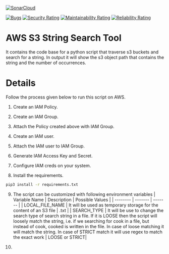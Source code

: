 [![SonarCloud](https://sonarcloud.io/images/project_badges/sonarcloud-black.svg)](https://sonarcloud.io/summary/new_code?id=aliartiza75_s3-string-search-tool)

[![Bugs](https://sonarcloud.io/api/project_badges/measure?project=aliartiza75_s3-string-search-tool&metric=bugs)](https://sonarcloud.io/summary/new_code?id=aliartiza75_s3-string-search-tool)
[![Security Rating](https://sonarcloud.io/api/project_badges/measure?project=aliartiza75_s3-string-search-tool&metric=security_rating)](https://sonarcloud.io/summary/new_code?id=aliartiza75_s3-string-search-tool)
[![Maintainability Rating](https://sonarcloud.io/api/project_badges/measure?project=aliartiza75_s3-string-search-tool&metric=sqale_rating)](https://sonarcloud.io/summary/new_code?id=aliartiza75_s3-string-search-tool)
[![Reliability Rating](https://sonarcloud.io/api/project_badges/measure?project=aliartiza75_s3-string-search-tool&metric=reliability_rating)](https://sonarcloud.io/summary/new_code?id=aliartiza75_s3-string-search-tool)

# AWS S3 String Search Tool
It contains the code base for a python script that traverse s3 buckets and search for a string. In output it will show the s3 object path that contains the string and the number of occurrences.


# Details

Follow the process given below to run this script on AWS.

1. Create an IAM Policy.

2. Create an IAM Group.

3. Attach the Policy created above with IAM Group.

4. Create an IAM user.

5. Attach the IAM user to IAM Group.

6. Generate IAM Access Key and Secret.

7. Configure IAM creds on your system.

8. Install the requirements.
```bash
pip3 install -r requirements.txt
```

9. The script can be customized with following environment variables
| Variable Name | Description | Possible Values |
| -------- | ------- | ------- |
| LOCAL_FILE_NAME | It will be used as temporary storage for the content of an S3 file | <anything>.txt |
| SEARCH_TYPE | It will be use to change the search type of search string in a file. If it is LOOSE then the script will loosely match the string, i.e. if we searching for cook in a file, but instead of cook, cooked is written in the file. In case of loose matching it will match the string. In case of STRICT match it will use regex to match the exact work | LOOSE or STRICT|




10.
